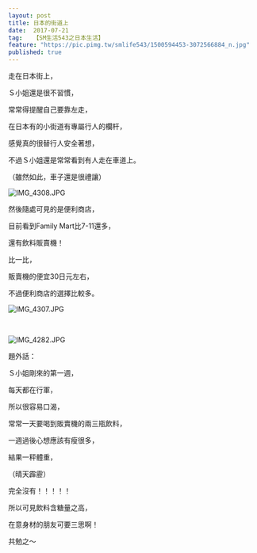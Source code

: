 ```yaml
---
layout: post
title: 日本的街道上
date:  2017-07-21
tag:   【SM生活543之日本生活】
feature: "https://pic.pimg.tw/smlife543/1500594453-3072566884_n.jpg"
published: true 
---
```

<p>走在日本街上，</p>

<p>Ｓ小姐還是很不習慣，</p>

<p>常常得提醒自己要靠左走，</p>

<p>在日本有的小街道有專屬行人的欄杆，</p>

<p>感覺真的很替行人安全著想，</p>

<p>不過Ｓ小姐還是常常看到有人走在車道上。</p>

<p>（雖然如此，車子還是很禮讓）</p>

<p><img alt="IMG_4308.JPG" src="https://pic.pimg.tw/smlife543/1500594453-3072566884_n.jpg" title="IMG_4308.JPG"></p>

<p>然後隨處可見的是便利商店，</p>

<p>目前看到Family Mart比7-11還多，</p>

<p>還有飲料販賣機！</p>

<p>比一比，</p>

<p>販賣機的便宜30日元左右，</p>

<p>不過便利商店的選擇比較多。</p>

<p><img alt="IMG_4307.JPG" src="https://pic.pimg.tw/smlife543/1500594454-2148280950_n.jpg" title="IMG_4307.JPG"></p>

<p>&nbsp;</p>

<p><img alt="IMG_4282.JPG" src="https://pic.pimg.tw/smlife543/1500594463-509993675_n.jpg" title="IMG_4282.JPG"></p>

<p>題外話：</p>

<p>Ｓ小姐剛來的第一週，</p>

<p>每天都在行軍，</p>

<p>所以很容易口渴，</p>

<p>常常一天要喝到販賣機的兩三瓶飲料，</p>

<p>一週過後心想應該有瘦很多，</p>

<p>結果一秤體重，</p>

<p>（晴天霹靂）</p>

<p>完全沒有！！！！！</p>

<p>所以可見飲料含糖量之高，</p>

<p>在意身材的朋友可要三思啊！</p>

<p>共勉之～</p>

